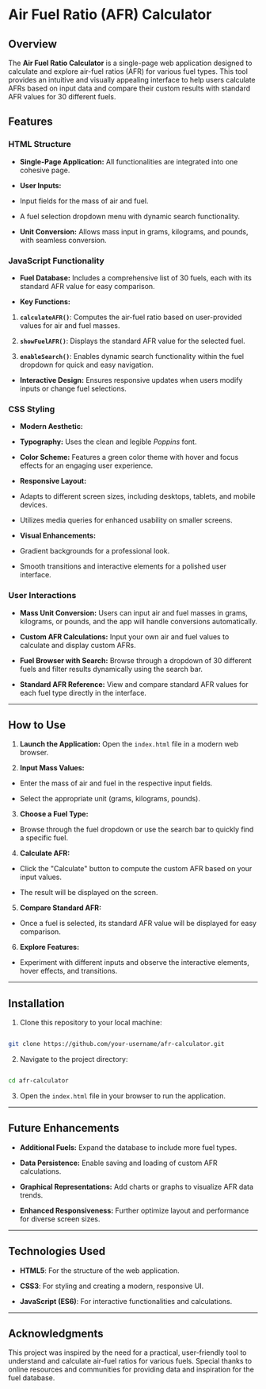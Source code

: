 # Air Fuel Ratio (AFR) Calculator

## Overview

The **Air Fuel Ratio Calculator** is a single-page web application designed to calculate and explore air-fuel ratios (AFR) for various fuel types. This tool provides an intuitive and visually appealing interface to help users calculate AFRs based on input data and compare their custom results with standard AFR values for 30 different fuels.

## Features

### HTML Structure

- **Single-Page Application:** All functionalities are integrated into one cohesive page.

- **User Inputs:**

- Input fields for the mass of air and fuel.

- A fuel selection dropdown menu with dynamic search functionality.

- **Unit Conversion:** Allows mass input in grams, kilograms, and pounds, with seamless conversion.

### JavaScript Functionality

- **Fuel Database:** Includes a comprehensive list of 30 fuels, each with its standard AFR value for easy comparison.

- **Key Functions:**

1. **`calculateAFR()`**: Computes the air-fuel ratio based on user-provided values for air and fuel masses.

2. **`showFuelAFR()`**: Displays the standard AFR value for the selected fuel.

3. **`enableSearch()`**: Enables dynamic search functionality within the fuel dropdown for quick and easy navigation.

- **Interactive Design:** Ensures responsive updates when users modify inputs or change fuel selections.

### CSS Styling

- **Modern Aesthetic:**

- **Typography:** Uses the clean and legible *Poppins* font.

- **Color Scheme:** Features a green color theme with hover and focus effects for an engaging user experience.

- **Responsive Layout:**

- Adapts to different screen sizes, including desktops, tablets, and mobile devices.

- Utilizes media queries for enhanced usability on smaller screens.

- **Visual Enhancements:**

- Gradient backgrounds for a professional look.

- Smooth transitions and interactive elements for a polished user interface.

### User Interactions

- **Mass Unit Conversion:** Users can input air and fuel masses in grams, kilograms, or pounds, and the app will handle conversions automatically.

- **Custom AFR Calculations:** Input your own air and fuel values to calculate and display custom AFRs.

- **Fuel Browser with Search:** Browse through a dropdown of 30 different fuels and filter results dynamically using the search bar.

- **Standard AFR Reference:** View and compare standard AFR values for each fuel type directly in the interface.

---

## How to Use

1. **Launch the Application:** Open the `index.html` file in a modern web browser.

2. **Input Mass Values:**

- Enter the mass of air and fuel in the respective input fields.

- Select the appropriate unit (grams, kilograms, pounds).

3. **Choose a Fuel Type:**

- Browse through the fuel dropdown or use the search bar to quickly find a specific fuel.

4. **Calculate AFR:**

- Click the "Calculate" button to compute the custom AFR based on your input values.

- The result will be displayed on the screen.

5. **Compare Standard AFR:**

- Once a fuel is selected, its standard AFR value will be displayed for easy comparison.

6. **Explore Features:**

- Experiment with different inputs and observe the interactive elements, hover effects, and transitions.

---

## Installation

1. Clone this repository to your local machine:

```bash

git clone https://github.com/your-username/afr-calculator.git

```

2. Navigate to the project directory:

```bash

cd afr-calculator

```

3. Open the `index.html` file in your browser to run the application.

---

## Future Enhancements

- **Additional Fuels:** Expand the database to include more fuel types.

- **Data Persistence:** Enable saving and loading of custom AFR calculations.

- **Graphical Representations:** Add charts or graphs to visualize AFR data trends.

- **Enhanced Responsiveness:** Further optimize layout and performance for diverse screen sizes.

--- 

## Technologies Used

- **HTML5**: For the structure of the web application.

- **CSS3**: For styling and creating a modern, responsive UI.

- **JavaScript (ES6)**: For interactive functionalities and calculations.

---

## Acknowledgments

This project was inspired by the need for a practical, user-friendly tool to understand and calculate air-fuel ratios for various fuels. Special thanks to online resources and communities for providing data and inspiration for the fuel database.